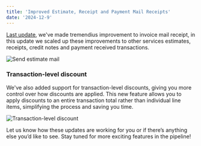 ```yaml
---
title: 'Improved Estimate, Receipt and Payment Mail Receipts'
date: '2024-12-9'
---
```


[Last update](/updates/october-release), we've made tremendius improvement to invoice mail receipt, in this update we scaled up these improvements to other services estimates, receipts, credit notes and payment received transactions.

![Send estimate mail](/images/updates/november/estimate-mail.png 'Send estimate mail')

### Transaction-level discount

We've also added support for transaction-level discounts, giving you more control over how discounts are applied. This new feature allows you to apply discounts to an entire transaction total rather than individual line items, simplifying the process and saving you time.

![Transaction-level discount](/images/updates/november/discount-one-transaction.png 'Transaction-level discount')

Let us know how these updates are working for you or if there’s anything else you’d like to see. Stay tuned for more exciting features in the pipeline!